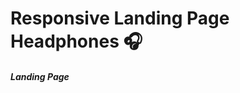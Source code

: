 <h1> Responsive Landing Page Headphones 🎧</h1>
<h5>Landing Page</h5> <a href="https://master--jazzy-bunny-4634f0.netlify.app/"></a>
